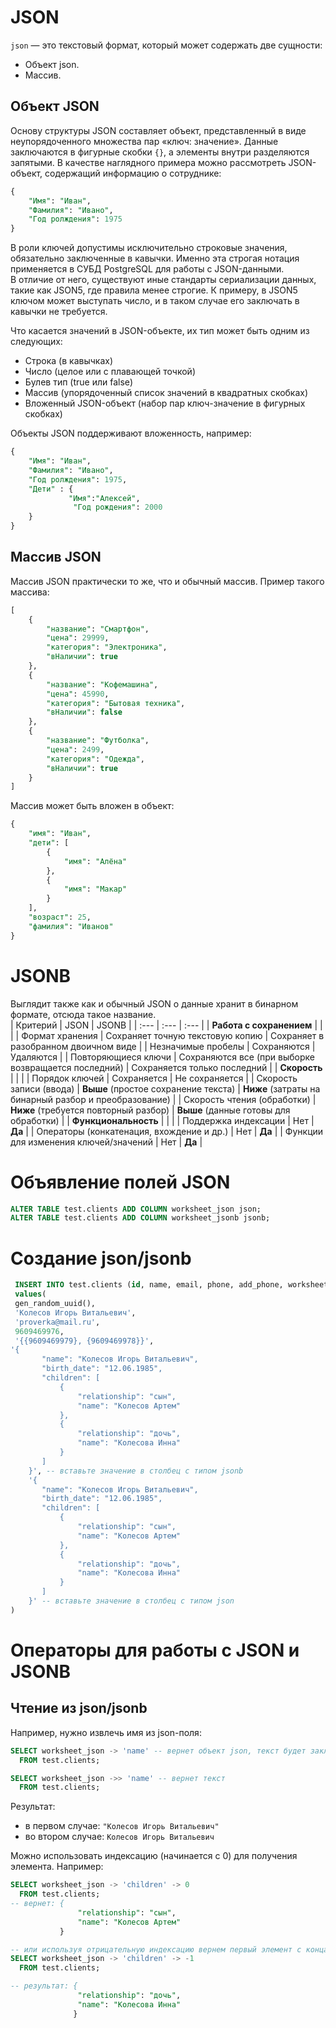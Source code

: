 # JSON

`json` — это текстовый формат, который может содержать две сущности:  
* Объект json.  
* Массив.  

## Объект JSON  
Основу структуры JSON составляет объект, представленный в виде неупорядоченного множества пар «ключ: значение». Данные заключаются в фигурные скобки `{}`, а элементы внутри разделяются запятыми. В качестве наглядного примера можно рассмотреть JSON-объект, содержащий информацию о сотруднике:  

```sql
{
    "Имя": "Иван",
    "Фамилия": "Ивано",
    "Год ролждения": 1975
}
```

В роли ключей допустимы исключительно строковые значения, обязательно заключенные в кавычки. Именно эта строгая нотация применяется в СУБД PostgreSQL для работы с JSON-данными.  
В отличие от него, существуют иные стандарты сериализации данных, такие как JSON5, где правила менее строгие. К примеру, в JSON5 ключом может выступать число, и в таком случае его заключать в кавычки не требуется.  

Что касается значений в JSON-объекте, их тип может быть одним из следующих:  
* Строка (в кавычках)  
* Число (целое или с плавающей точкой)  
* Булев тип (true или false)  
* Массив (упорядоченный список значений в квадратных скобках)  
* Вложенный JSON-объект (набор пар ключ-значение в фигурных скобках)  

Объекты JSON поддерживают вложенность, например:  
```sql
{
    "Имя": "Иван",
    "Фамилия": "Ивано",
    "Год ролждения": 1975,
    "Дети" : {
             "Имя":"Алексей",
              "Год рождения": 2000
    }
}
```  

## Массив JSON
Массив JSON практически то же, что и обычный массив. Пример такого массива:  
```sql
[
    {
        "название": "Смартфон",
        "цена": 29999,
        "категория": "Электроника",
        "вНаличии": true
    },
    {
        "название": "Кофемашина",
        "цена": 45990,
        "категория": "Бытовая техника",
        "вНаличии": false
    },
    {
        "название": "Футболка",
        "цена": 2499,
        "категория": "Одежда",
        "вНаличии": true
    }
]
```  
Массив может быть вложен в объект:  
```sql
{
    "имя": "Иван",
    "дети": [
        {
            "имя": "Алёна"
        },
        {
            "имя": "Макар"
        }
    ],
    "возраст": 25,
    "фамилия": "Иванов"
}
```

# JSONB
Выглядит также как и обычный JSON о данные хранит в бинарном формате, отсюда такое название.  
| Критерий | JSON | JSONB |
| :--- | :--- | :--- |
| **Работа с сохранением** | | |
| Формат хранения | Сохраняет точную текстовую копию | Сохраняет в разобранном двоичном виде |
| Незначимые пробелы | Сохраняются | Удаляются |
| Повторяющиеся ключи | Сохраняются все (при выборке возвращается последний) | Сохраняется только последний |
| **Скорость** | | |
| Порядок ключей | Сохраняется | Не сохраняется |
| Скорость записи (ввода) | **Выше** (простое сохранение текста) | **Ниже** (затраты на бинарный разбор и преобразование) |
| Скорость чтения (обработки) | **Ниже** (требуется повторный разбор) | **Выше** (данные готовы для обработки) |
| **Функциональность** | | |
| Поддержка индексации | Нет | **Да** |
| Операторы (конкатенация, вхождение и др.) | Нет | **Да** |
| Функции для изменения ключей/значений | Нет | **Да** |

# Объявление полей JSON
```sql
ALTER TABLE test.clients ADD COLUMN worksheet_json json;
ALTER TABLE test.clients ADD COLUMN worksheet_jsonb jsonb;
```

# Создание json/jsonb
```sql
 INSERT INTO test.clients (id, name, email, phone, add_phone, worksheet_jsonb, worksheet_json)
 values(
 gen_random_uuid(),
 'Колесов Игорь Витальевич',
 'proverka@mail.ru',
 9609469976,
 '{{9609469979}, {9609469978}}',
'{
       "name": "Колесов Игорь Витальевич",
       "birth_date": "12.06.1985",
       "children": [
           {
               "relationship": "сын",
               "name": "Колесов Артем"
           },
           {
               "relationship": "дочь",
               "name": "Колесова Инна"
           }
       ]
    }', -- вставьте значение в столбец с типом jsonb
    '{
       "name": "Колесов Игорь Витальевич",
       "birth_date": "12.06.1985",
       "children": [
           {
               "relationship": "сын",
               "name": "Колесов Артем"
           },
           {
               "relationship": "дочь",
               "name": "Колесова Инна"
           }
       ]
    }' -- вставьте значение в столбец с типом json
)
```

# Операторы для работы с JSON и JSONB

## Чтение из json/jsonb
Например, нужно извлечь имя из json-поля:
```sql
SELECT worksheet_json -> 'name' -- вернет объект json, текст будет заключен в кавычки
  FROM test.clients;

SELECT worksheet_json ->> 'name' -- вернет текст
  FROM test.clients;
```

Результат:  
* в первом случае: `"Колесов Игорь Витальевич"`  
* во втором случае: `Колесов Игорь Витальевич`

Можно использовать индексацию (начинается с 0) для получения элемента. Например:
```sql
SELECT worksheet_json -> 'children' -> 0  
  FROM test.clients;  
-- вернет: {  
               "relationship": "сын",  
               "name": "Колесов Артем"  
           }  

-- или используя отрицательную индексацию вернем первый элемент с конца  
SELECT worksheet_json -> 'children' -> -1    
  FROM test.clients;    

-- результат: {  
               "relationship": "дочь",  
               "name": "Колесова Инна"  
              }  
```